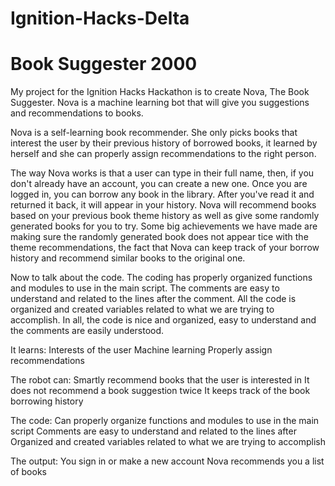 # Ignition-Hacks-Delta
# Book Suggester 2000

My project for the Ignition Hacks Hackathon is to create Nova, The Book Suggester. Nova is a machine learning bot that will give you suggestions and recommendations to books.

Nova is a self-learning book recommender. She only picks books that interest the user by their previous history of borrowed books, it learned by herself and she can properly assign recommendations to the right person.

The way Nova works is that a user can type in their full name, then, if you don't already have an account, you can create a new one. Once you are logged in, you can borrow any book in the library. After you've read it and returned it back, it will appear in your history. Nova will recommend books based on your previous book theme history as well as give some randomly generated books for you to try. Some big achievements we have made are making sure the randomly generated book does not appear tice with the theme recommendations, the fact that Nova can keep track of your borrow history and recommend similar books to the original one.

Now to talk about the code. The coding has properly organized functions and modules to use in the main script. The comments are easy to understand and related to the lines after the comment. All the code is organized and created variables related to what we are trying to accomplish. In all, the code is nice and organized, easy to understand and the comments are easily understood.


It learns:
Interests of the user
Machine learning
Properly assign recommendations

The robot can:
Smartly recommend books that the user is interested in
It does not recommend a book suggestion twice
It keeps track of the book borrowing history

The code:
Can properly organize functions and modules to use in the main script
Comments are easy to understand and related to the lines after
Organized and created variables related to what we are trying to accomplish

The output:
You sign in or make a new account
Nova recommends you a list of books
